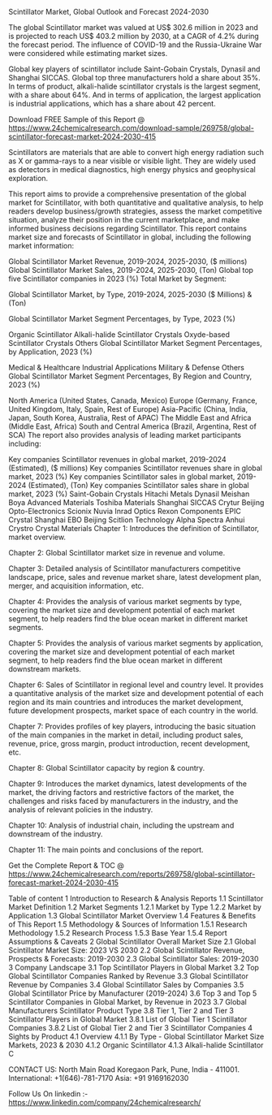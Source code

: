 Scintillator Market, Global Outlook and Forecast 2024-2030

The global Scintillator market was valued at US$ 302.6 million in 2023 and is projected to reach US$ 403.2 million by 2030, at a CAGR of 4.2% during the forecast period. The influence of COVID-19 and the Russia-Ukraine War were considered while estimating market sizes.

Global key players of scintillator include Saint-Gobain Crystals, Dynasil and Shanghai SICCAS. Global top three manufacturers hold a share about 35%. In terms of product, alkali-halide scintillator crystals is the largest segment, with a share about 64%. And in terms of application, the largest application is industrial applications, which has a share about 42 percent.

Download FREE Sample of this Report @ https://www.24chemicalresearch.com/download-sample/269758/global-scintillator-forecast-market-2024-2030-415

Scintillators are materials that are able to convert high energy radiation such as X or gamma-rays to a near visible or visible light. They are widely used as detectors in medical diagnostics, high energy physics and geophysical exploration.

This report aims to provide a comprehensive presentation of the global market for Scintillator, with both quantitative and qualitative analysis, to help readers develop business/growth strategies, assess the market competitive situation, analyze their position in the current marketplace, and make informed business decisions regarding Scintillator. This report contains market size and forecasts of Scintillator in global, including the following market information:

Global Scintillator Market Revenue, 2019-2024, 2025-2030, ($ millions)
Global Scintillator Market Sales, 2019-2024, 2025-2030, (Ton)
Global top five Scintillator companies in 2023 (%)
Total Market by Segment:

Global Scintillator Market, by Type, 2019-2024, 2025-2030 ($ Millions) & (Ton)

Global Scintillator Market Segment Percentages, by Type, 2023 (%)

Organic Scintillator
Alkali-halide Scintillator Crystals
Oxyde-based Scintillator Crystals
Others
Global Scintillator Market Segment Percentages, by Application, 2023 (%)

Medical & Healthcare
Industrial Applications
Military & Defense
Others
Global Scintillator Market Segment Percentages, By Region and Country, 2023 (%)

North America (United States, Canada, Mexico)
Europe (Germany, France, United Kingdom, Italy, Spain, Rest of Europe)
Asia-Pacific (China, India, Japan, South Korea, Australia, Rest of APAC)
The Middle East and Africa (Middle East, Africa)
South and Central America (Brazil, Argentina, Rest of SCA)
The report also provides analysis of leading market participants including:

Key companies Scintillator revenues in global market, 2019-2024 (Estimated), ($ millions)
Key companies Scintillator revenues share in global market, 2023 (%)
Key companies Scintillator sales in global market, 2019-2024 (Estimated), (Ton)
Key companies Scintillator sales share in global market, 2023 (%)
Saint-Gobain Crystals
Hitachi Metals
Dynasil
Meishan Boya Advanced Materials
Toshiba Materials
Shanghai SICCAS
Crytur
Beijing Opto-Electronics
Scionix
Nuvia
Inrad Optics
Rexon Components
EPIC Crystal
Shanghai EBO
Beijing Scitlion Technology
Alpha Spectra
Anhui Crystro Crystal Materials
Chapter 1: Introduces the definition of Scintillator, market overview.

Chapter 2: Global Scintillator market size in revenue and volume.

Chapter 3: Detailed analysis of Scintillator manufacturers competitive landscape, price, sales and revenue market share, latest development plan, merger, and acquisition information, etc.

Chapter 4: Provides the analysis of various market segments by type, covering the market size and development potential of each market segment, to help readers find the blue ocean market in different market segments.

Chapter 5: Provides the analysis of various market segments by application, covering the market size and development potential of each market segment, to help readers find the blue ocean market in different downstream markets.

Chapter 6: Sales of Scintillator in regional level and country level. It provides a quantitative analysis of the market size and development potential of each region and its main countries and introduces the market development, future development prospects, market space of each country in the world.

Chapter 7: Provides profiles of key players, introducing the basic situation of the main companies in the market in detail, including product sales, revenue, price, gross margin, product introduction, recent development, etc.

Chapter 8: Global Scintillator capacity by region & country.

Chapter 9: Introduces the market dynamics, latest developments of the market, the driving factors and restrictive factors of the market, the challenges and risks faced by manufacturers in the industry, and the analysis of relevant policies in the industry.

Chapter 10: Analysis of industrial chain, including the upstream and downstream of the industry.

Chapter 11: The main points and conclusions of the report.

Get the Complete Report & TOC @ https://www.24chemicalresearch.com/reports/269758/global-scintillator-forecast-market-2024-2030-415

Table of content
1 Introduction to Research & Analysis Reports
1.1 Scintillator Market Definition
1.2 Market Segments
1.2.1 Market by Type
1.2.2 Market by Application
1.3 Global Scintillator Market Overview
1.4 Features & Benefits of This Report
1.5 Methodology & Sources of Information
1.5.1 Research Methodology
1.5.2 Research Process
1.5.3 Base Year
1.5.4 Report Assumptions & Caveats
2 Global Scintillator Overall Market Size
2.1 Global Scintillator Market Size: 2023 VS 2030
2.2 Global Scintillator Revenue, Prospects & Forecasts: 2019-2030
2.3 Global Scintillator Sales: 2019-2030
3 Company Landscape
3.1 Top Scintillator Players in Global Market
3.2 Top Global Scintillator Companies Ranked by Revenue
3.3 Global Scintillator Revenue by Companies
3.4 Global Scintillator Sales by Companies
3.5 Global Scintillator Price by Manufacturer (2019-2024)
3.6 Top 3 and Top 5 Scintillator Companies in Global Market, by Revenue in 2023
3.7 Global Manufacturers Scintillator Product Type
3.8 Tier 1, Tier 2 and Tier 3 Scintillator Players in Global Market
3.8.1 List of Global Tier 1 Scintillator Companies
3.8.2 List of Global Tier 2 and Tier 3 Scintillator Companies
4 Sights by Product
4.1 Overview
4.1.1 By Type - Global Scintillator Market Size Markets, 2023 & 2030
4.1.2 Organic Scintillator
4.1.3 Alkali-halide Scintillator C

CONTACT US:
North Main Road Koregaon Park, Pune, India - 411001.
International: +1(646)-781-7170
Asia: +91 9169162030

Follow Us On linkedin :- https://www.linkedin.com/company/24chemicalresearch/
